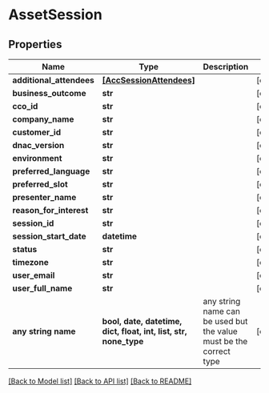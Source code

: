 # AssetSession


## Properties
Name | Type | Description | Notes
------------ | ------------- | ------------- | -------------
**additional_attendees** | [**[AccSessionAttendees]**](AccSessionAttendees.md) |  | [optional] 
**business_outcome** | **str** |  | [optional] 
**cco_id** | **str** |  | [optional] 
**company_name** | **str** |  | [optional] 
**customer_id** | **str** |  | [optional] 
**dnac_version** | **str** |  | [optional] 
**environment** | **str** |  | [optional] 
**preferred_language** | **str** |  | [optional] 
**preferred_slot** | **str** |  | [optional] 
**presenter_name** | **str** |  | [optional] 
**reason_for_interest** | **str** |  | [optional] 
**session_id** | **str** |  | [optional] 
**session_start_date** | **datetime** |  | [optional] 
**status** | **str** |  | [optional] 
**timezone** | **str** |  | [optional] 
**user_email** | **str** |  | [optional] 
**user_full_name** | **str** |  | [optional] 
**any string name** | **bool, date, datetime, dict, float, int, list, str, none_type** | any string name can be used but the value must be the correct type | [optional]

[[Back to Model list]](../README.md#documentation-for-models) [[Back to API list]](../README.md#documentation-for-api-endpoints) [[Back to README]](../README.md)


